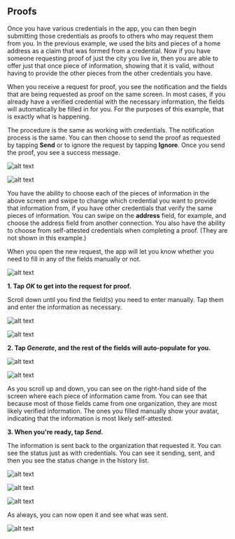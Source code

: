 ## Proofs

Once you have various credentials in the app, you can then begin submitting those credentials as proofs to others who may request them from you. In the previous example, we used the bits and pieces of a home address as a claim that was formed from a credential. Now if you have someone requesting proof of just the city you live in, then you are able to offer just that once piece of information, showing that it is valid, without having to provide the other pieces from the other credentials you have.

When you receive a request for proof, you see the notification and the fields that are being requested as proof on the same screen. In most cases, if you already have a verified credential with the necessary information, the fields will automatically be filled in for you. For the purposes of this example, that is exactly what is happening.

The procedure is the same as working with credentials. The notification process is the same. You can then choose to send the proof as requested by tapping **Send** or to ignore the request by tapping **Ignore**. Once you send the proof, you see a success message.

![alt text](https://s3.us-east-2.amazonaws.com/static.evernym.com/images/ConnectMe/ProofNotification.png)

![alt text](https://s3.us-east-2.amazonaws.com/static.evernym.com/images/ConnectMe/ProofHistory.png)

You have the ability to choose each of the pieces of information in the above screen and swipe to change which credential you want to provide that information from, if you have other credentials that verify the same pieces of information. You can swipe on the **address** field, for example, and choose the address field from another connection. You also have the ability to choose from self-attested credentials when completing a proof. (They are not shown in this example.)

When you open the new request, the app will let you know whether you need to fill in any of the fields manually or not.

![alt text](https://s3.us-east-2.amazonaws.com/static.evernym.com/images/ConnectMe/ProofValidation.png)

**1. Tap *OK* to get into the request for proof.** 

Scroll down until you find the field(s) you need to enter manually. Tap them and enter the information as necessary.

![alt text](https://s3.us-east-2.amazonaws.com/static.evernym.com/images/ConnectMe/ProofReqForm.png)

![alt text](https://s3.us-east-2.amazonaws.com/static.evernym.com/images/ConnectMe/ProofReqField.png)

**2. Tap *Generate*, and the rest of the fields will auto-populate for you.**

![alt text](https://s3.us-east-2.amazonaws.com/static.evernym.com/images/ConnectMe/GenerateButton.png)

![alt text](https://s3.us-east-2.amazonaws.com/static.evernym.com/images/ConnectMe/ProofReqFilledIn.png)

As you scroll up and down, you can see on the right-hand side of the screen where each piece of information came from. You can see that because most of those fields came from one organization, they are most likely verified information. The ones you filled manually show your avatar, indicating that the information is most likely self-attested.

**3. When you're ready, tap *Send*.** 

The information is sent back to the organization that requested it. You can see the status just as with credentials. You can see it sending, sent, and then you see the status change in the history list.

![alt text](https://s3.us-east-2.amazonaws.com/static.evernym.com/images/ConnectMe/ProofSending.png)

![alt text](https://s3.us-east-2.amazonaws.com/static.evernym.com/images/ConnectMe/ProofSent.png)

![alt text](https://s3.us-east-2.amazonaws.com/static.evernym.com/images/ConnectMe/ProofSentHistory.png)

As always, you can now open it and see what was sent.

![alt text](https://s3.us-east-2.amazonaws.com/static.evernym.com/images/ConnectMe/ProofContents.png)
